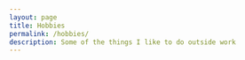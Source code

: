 ```yaml
---
layout: page
title: Hobbies
permalink: /hobbies/
description: Some of the things I like to do outside work
---
```



